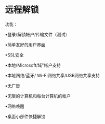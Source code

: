 # 远程解锁

功能：

•登录/解锁帐户/传输文件（测试）

•简单友好的用户界面

•SSL安全

•本地/Microsoft/域"帐户支持

•本地网络/蓝牙/ Wi-Fi网络共享/USB网络共享支持

•无广告

•无限的计算机和每台计算机的帐户

•网络唤醒

•桌面小部件快捷解锁